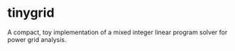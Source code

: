 # tinygrid
A compact, toy implementation of a mixed integer linear program solver for power grid analysis. 
